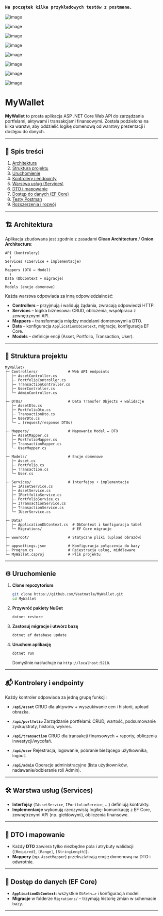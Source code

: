 ### `Na początek kilka przykładowych testów z postmana.`

![image](https://github.com/user-attachments/assets/071f2e88-a1bb-461a-849b-c05ec3e00ad1)

![image](https://github.com/user-attachments/assets/be12f368-2ff6-4804-86f8-05ebb055a4fe)

![image](https://github.com/user-attachments/assets/1c589fa7-6d07-4034-a332-5769d6f1806a)

![image](https://github.com/user-attachments/assets/b0e52680-7d82-48e2-b833-9e2714fd0661)

![image](https://github.com/user-attachments/assets/c2678fa4-5e6b-482e-b34f-54619830c63d)

![image](https://github.com/user-attachments/assets/3dec744a-ab1d-4682-b916-d8de51958cd2)

![image](https://github.com/user-attachments/assets/33c7b2b6-f6da-4365-be46-f7f4dd914a67)

![image](https://github.com/user-attachments/assets/ec06bcdc-8e17-479b-a998-afbc39cf0c21)


# MyWallet

**MyWallet** to prosta aplikacja ASP .NET Core Web API do zarządzania portfelami, aktywami i transakcjami finansowymi. Została podzielona na kilka warstw, aby oddzielić logikę domenową od warstwy prezentacji i dostępu do danych.

---

## 🚀 Spis treści

1. [Architektura](#architektura)
2. [Struktura projektu](#struktura-projektu)
3. [Uruchomienie](#uruchomienie)
4. [Kontrolery i endpointy](#kontrolery-i-endpointy)
5. [Warstwa usług (Services)](#warstwa-usług-services)
6. [DTO i mapowanie](#dto-i-mapowanie)
7. [Dostęp do danych (EF Core)](#dostęp-do-danych-ef-core)
8. [Testy Postman](#testy-postman)
9. [Rozszerzenia i rozwój](#rozszerzenia-i-rozwój)

---

## 🏗 Architektura

Aplikacja zbudowana jest zgodnie z zasadami **Clean Architecture** / **Onion Architecture**:

```
API (kontrolery)
  ↕
Services (IService + implementacje)
  ↕
Mappers (DTO ↔ Model)
  ↕
Data (DbContext + migracje)
  ↕
Models (encje domenowe)
```

Każda warstwa odpowiada za inną odpowiedzialność:

* **Controllers** – przyjmują i walidują żądania, zwracają odpowiedzi HTTP.
* **Services** – logika biznesowa: CRUD, obliczenia, współpraca z zewnętrznymi API.
* **Mappers** – transformacja między modelami domenowymi a DTO.
* **Data** – konfiguracja `ApplicationDbContext`, migracje, konfiguracja EF Core.
* **Models** – definicje encji (Asset, Portfolio, Transaction, User).

---

## 📂 Struktura projektu

```
MyWallet/
├─ Controllers/              # Web API endpoints
│  ├─ AssetController.cs
│  ├─ PortfolioController.cs
│  ├─ TransactionController.cs
│  ├─ UserController.cs
│  └─ AdminController.cs
│
├─ DTOs/                     # Data Transfer Objects + walidacje
│  ├─ AssetDto.cs
│  ├─ PortfolioDto.cs
│  ├─ TransactionDto.cs
│  ├─ UserDto.cs
│  └─ … (request/response DTOs)
│
├─ Mappers/                  # Mapowanie Model ↔ DTO
│  ├─ AssetMapper.cs
│  ├─ PortfolioMapper.cs
│  ├─ TransactionMapper.cs
│  └─ UserMapper.cs
│
├─ Models/                   # Encje domenowe
│  ├─ Asset.cs
│  ├─ Portfolio.cs
│  ├─ Transaction.cs
│  └─ User.cs
│
├─ Services/                 # Interfejsy + implementacje
│  ├─ IAssetService.cs
│  ├─ AssetService.cs
│  ├─ IPortfolioService.cs
│  ├─ PortfolioService.cs
│  ├─ ITransactionService.cs
│  ├─ TransactionService.cs
│  └─ IUserService.cs
│
├─ Data/
│  ├─ ApplicationDbContext.cs  # DbContext i konfiguracja tabel
│  └─ Migrations/              # EF Core migracje
│
├─ wwwroot/                  # Statyczne pliki (upload obrazów)
│
├─ appsettings.json          # Konfiguracja połączenia do bazy
├─ Program.cs                # Rejestracja usług, middleware
└─ MyWallet.csproj           # Plik projektu
```

---

## ⚙️ Uruchomienie

1. **Clone repozytorium**

   ```bash
   git clone https://github.com/Veetmatle/MyWallet.git
   cd MyWallet
   ```

2. **Przywróć pakiety NuGet**

   ```bash
   dotnet restore
   ```

3. **Zastosuj migracje i utwórz bazę**

   ```bash
   dotnet ef database update
   ```

4. **Uruchom aplikację**

   ```bash
   dotnet run
   ```

   Domyślnie nasłuchuje na `http://localhost:5210`.

---

## 📬 Kontrolery i endpointy

Każdy kontroler odpowiada za jedną grupę funkcji:

* **`/api/asset`**
  CRUD dla aktywów + wyszukiwanie cen i historii, upload obrazka.

* **`/api/portfolio`**
  Zarządzanie portfelami: CRUD, wartość, podsumowanie zysku/straty, historia, wykres.

* **`/api/transaction`**
  CRUD dla transakcji finansowych + raporty, obliczenia inwestycji/wycofań.

* **`/api/user`**
  Rejestracja, logowanie, pobranie bieżącego użytkownika, logout.

* **`/api/admin`**
  Operacje administracyjne (lista użytkowników, nadawanie/odbieranie roli Admin).

---

## 🛠 Warstwa usług (Services)

* **Interfejsy** (`IAssetService`, `IPortfolioService`, …) definiują kontrakty.
* **Implementacje** wykonują rzeczywistą logikę: komunikację z EF Core, zewnętrznymi API (np. giełdowymi), obliczenia finansowe.

---

## 🔄 DTO i mapowanie

* Każdy **DTO** zawiera tylko niezbędne pola i atrybuty walidacji (`[Required]`, `[Range]`, `[StringLength]`).
* **Mappery** (np. `AssetMapper`) przekształcają encję domenową na DTO i odwrotnie.

---

## 💾 Dostęp do danych (EF Core)

* **`ApplicationDbContext`**: wszystkie `DbSet<…>` i konfiguracja modeli.
* **Migracje** w folderze `Migrations/` – trzymają historię zmian w schemacie bazy.

---



